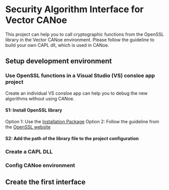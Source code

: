 # Security Algorithm Interface for Vector CANoe

This project can help you to call cryptographic functions from the OpenSSL library in the Vector CANoe environment. Please follow the guideline to build your own CAPL dll, which is used in CANoe.

## Setup development environment

### Use OpenSSL functions in a Visual Studio (VS) consloe app project

Create an individual VS consloe app can help you to debug the new algorithms without using CANoe.

#### S1: Install OpenSSL library
Option 1: Use the [Installation Package](http://slproweb.com/products/Win32OpenSSL.html)
Option 2: Follow the guideline from the [OpenSSL website](https://www.openssl.org/source/)

#### S2: Add the path of the library file to the project configuration

### Create a CAPL DLL

### Config CANoe environment

## Create the first interface




